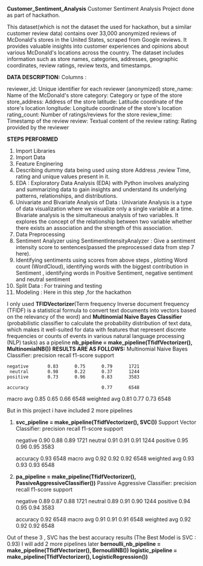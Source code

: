 **Customer_Sentiment_Analysis**
Customer Sentiment Analysis Project done as part of hackathon.

This dataset(which is not the dataset the used for hackathon, but a similar customer review data) contains over 33,000 anonymized reviews of McDonald's stores in the United States, scraped from Google reviews. It provides valuable insights into customer experiences and opinions about various McDonald's locations across the country. The dataset includes information such as store names, categories, addresses, geographic coordinates, review ratings, review texts, and timestamps.

**DATA DESCRIPTION:**
Columns :

reviewer_id: Unique identifier for each reviewer (anonymized)
store_name: Name of the McDonald's store
category: Category or type of the store
store_address: Address of the store
latitude: Latitude coordinate of the store's location
longitude: Longitude coordinate of the store's location
rating_count: Number of ratings/reviews for the store
review_time: Timestamp of the review
review: Textual content of the review
rating: Rating provided by the reviewer


**STEPS PERFORMED**
1. Import Libraries
2. Import Data
3. Feature Enginering
4. Describing dummy data being used using store Address ,review Time, rating and unique values present in it.
5. EDA : Exploratory Data Analysis (EDA) with Python involves analyzing and summarizing data to gain insights and understand its underlying patterns, relationships, and distributions.
6. Univariate and Bivariate Analysis of Data : Univariate Analysis is a type of data visualization where we visualize only a single variable at a time. Bivariate analysis is the simultaneous analysis of two variables. It explores the concept of the relationship between two variable whether there exists an association and the strength of this association.
7. Data Preprocessing
8. Sentiment Analyzer using SentimentIntensityAnalyzer : Give a sentiment intensity score to sentences(passed the preprocessed data from step 7 here).
9. Identifying sentiments using scores from above steps , plotting Word count (WordCloud), identifying words with the biggest contribution in Sentiment , identifying words in Positive Sentiment, negative sentiment and neutral sentiment
10. Split Data : For training and testing
11. Modeling : Here in this step ,for the hackathon

I only used **TFIDVectorizer**(Term frequency Inverse document frequency (TFIDF) is a statistical formula to convert text documents into vectors based on the relevancy of the word) and **Multinomial Naive Bayes Classifier** (probabilistic classifier to calculate the probability distribution of text data, which makes it well-suited for data with features that represent discrete frequencies or counts of events in various natural language processing (NLP) tasks) as a pipeline 
**nb_pipeline = make_pipeline(TfidfVectorizer(), MultinomialNB())**
**RESULTS ARE AS FOLLOWS:**
Multinomial Naive Bayes Classifier:
              precision    recall  f1-score   support

    negative       0.83      0.75      0.79      1721
     neutral       0.98      0.22      0.37      1244
    positive       0.73      0.96      0.83      3583

    accuracy                           0.77      6548
   macro avg       0.85      0.65      0.66      6548
weighted avg       0.81      0.77      0.73      6548

But in this project i have included 2 more pipelines
1. **svc_pipeline = make_pipeline(TfidfVectorizer(), SVC())**
   Support Vector Classifier:
              precision    recall  f1-score   support

    negative       0.90      0.88      0.89      1721
     neutral       0.91      0.91      0.91      1244
    positive       0.95      0.96      0.95      3583

    accuracy                           0.93      6548
   macro avg       0.92      0.92      0.92      6548
weighted avg       0.93      0.93      0.93      6548

3. **pa_pipeline = make_pipeline(TfidfVectorizer(), PassiveAggressiveClassifier())**
   Passive Aggressive Classifier:
              precision    recall  f1-score   support

    negative       0.89      0.87      0.88      1721
     neutral       0.89      0.91      0.90      1244
    positive       0.94      0.95      0.94      3583

    accuracy                           0.92      6548
   macro avg       0.91      0.91      0.91      6548
weighted avg       0.92      0.92      0.92      6548

Out of these 3 , SVC has the best accuracy results (The Best Model is SVC : 0.93)
I will add 2 more pipelines later
**bernoulli_nb_pipeline = make_pipeline(TfidfVectorizer(), BernoulliNB())
logistic_pipeline = make_pipeline(TfidfVectorizer(), LogisticRegression())**
